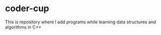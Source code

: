 # coder-cup
This is repository where I add programs while learning data structures and algorithms in C++
